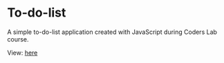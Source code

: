 # To-do-list
A simple to-do-list application created with JavaScript during Coders Lab course.

View: [here](https://magdalenazielinska.github.io/To-do-list/)

